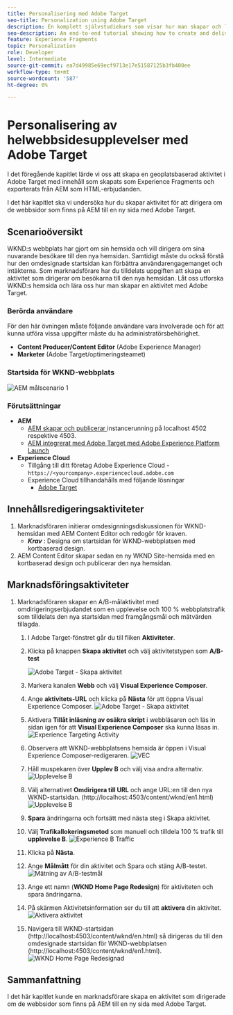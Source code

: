 ```yaml
---
title: Personalisering med Adobe Target
seo-title: Personalization using Adobe Target
description: En komplett självstudiekurs som visar hur man skapar och levererar personaliserade upplevelser med Adobe Target.
seo-description: An end-to-end tutorial showing how to create and deliver personalized experience using Adobe Target.
feature: Experience Fragments
topic: Personalization
role: Developer
level: Intermediate
source-git-commit: ea7d49985e69ecf9713e17e51587125b3fb400ee
workflow-type: tm+mt
source-wordcount: '587'
ht-degree: 0%

---
```



# Personalisering av helwebbsidesupplevelser med Adobe Target

I det föregående kapitlet lärde vi oss att skapa en geoplatsbaserad aktivitet i Adobe Target med innehåll som skapats som Experience Fragments och exporterats från AEM som HTML-erbjudanden.

I det här kapitlet ska vi undersöka hur du skapar aktivitet för att dirigera om de webbsidor som finns på AEM till en ny sida med Adobe Target.

## Scenarioöversikt

WKND:s webbplats har gjort om sin hemsida och vill dirigera om sina nuvarande besökare till den nya hemsidan. Samtidigt måste du också förstå hur den omdesignade startsidan kan förbättra användarengagemanget och intäkterna. Som marknadsförare har du tilldelats uppgiften att skapa en aktivitet som dirigerar om besökarna till den nya hemsidan. Låt oss utforska WKND:s hemsida och lära oss hur man skapar en aktivitet med Adobe Target.

### Berörda användare

För den här övningen måste följande användare vara involverade och för att kunna utföra vissa uppgifter måste du ha administratörsbehörighet.

* **Content Producer/Content Editor**  (Adobe Experience Manager)
* **Marketer**  (Adobe Target/optimeringsteamet)

### Startsida för WKND-webbplats

![AEM målscenario 1](assets/personalization-use-case-2/aem-target-use-case-2.png)

### Förutsättningar

* **AEM**
   * [AEM skapar och publicerar ](./implementation.md#getting-aem) instancerunning på localhost 4502 respektive 4503.
   * [AEM integrerat med Adobe Target med Adobe Experience Platform Launch](./using-launch-adobe-io.md#aem-target-using-launch-by-adobe)
* **Experience Cloud**
   * Tillgång till ditt företag Adobe Experience Cloud - `https://<yourcompany>.experiencecloud.adobe.com`
   * Experience Cloud tillhandahålls med följande lösningar
      * [Adobe Target](https://experiencecloud.adobe.com)

## Innehållsredigeringsaktiviteter

1. Marknadsföraren initierar omdesignningsdiskussionen för WKND-hemsidan med AEM Content Editor och redogör för kraven.
   * ***Krav*** : Designa om startsidan för WKND-webbplatsen med kortbaserad design.
2. AEM Content Editor skapar sedan en ny WKND Site-hemsida med en kortbaserad design och publicerar den nya hemsidan.

## Marknadsföringsaktiviteter

1. Marknadsföraren skapar en A/B-målaktivitet med omdirigeringserbjudandet som en upplevelse och 100 % webbplatstrafik som tilldelats den nya startsidan med framgångsmål och mätvärden tillagda.
   1. I Adobe Target-fönstret går du till fliken **Aktiviteter**.
   2. Klicka på knappen **Skapa aktivitet** och välj aktivitetstypen som **A/B-test**

      ![Adobe Target - Skapa aktivitet](assets/personalization-use-case-2/create-ab-activity.png)
   3. Markera kanalen **Webb** och välj **Visual Experience Composer**.
   4. Ange **aktivitets-URL** och klicka på **Nästa** för att öppna Visual Experience Composer.
      ![Adobe Target - Skapa aktivitet](assets/personalization-use-case-2/create-activity-ab-name.png)
   5. Aktivera **Tillåt inläsning av osäkra skript** i webbläsaren och läs in sidan igen för att **Visual Experience Composer** ska kunna läsas in.
      ![Experience Targeting Activity](assets/personalization-use-case-1/load-unsafe-scripts.png)
   6. Observera att WKND-webbplatsens hemsida är öppen i Visual Experience Composer-redigeraren.
      ![VEC](assets/personalization-use-case-2/vec.png)
   7. Håll muspekaren över **Upplev B** och välj visa andra alternativ.
      ![Upplevelse B](assets/personalization-use-case-2/redirect-url.png)
   8. Välj alternativet **Omdirigera till URL** och ange URL:en till den nya WKND-startsidan. (http://localhost:4503/content/wknd/en1.html)
      ![Upplevelse B](assets/personalization-use-case-2/redirect-url-2.png)
   9. **Spara** ändringarna och fortsätt med nästa steg i Skapa aktivitet.
   10. Välj **Trafikallokeringsmetod** som manuell och tilldela 100 % trafik till **upplevelse B**.
      ![Experience B Traffic](assets/personalization-use-case-2/traffic.png)
   11. Klicka på **Nästa**.
   12. Ange **Målmått** för din aktivitet och Spara och stäng A/B-testet.
      ![Mätning av A/B-testmål](assets/personalization-use-case-2/goal-metric.png)
   13. Ange ett namn (**WKND Home Page Redesign**) för aktiviteten och spara ändringarna.
   14. På skärmen Aktivitetsinformation ser du till att **aktivera** din aktivitet.
      ![Aktivera aktivitet](assets/personalization-use-case-2/ab-activate.png)
   15. Navigera till WKND-startsidan (http://localhost:4503/content/wknd/en.html) så dirigeras du till den omdesignade startsidan för WKND-webbplatsen (http://localhost:4503/content/wknd/en1.html).
      ![WKND Home Page Redesignad](assets/personalization-use-case-2/WKND-home-page-redesign.png)

## Sammanfattning

I det här kapitlet kunde en marknadsförare skapa en aktivitet som dirigerade om de webbsidor som finns på AEM till en ny sida med Adobe Target.
